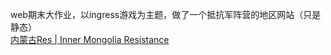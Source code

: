 <p>web期末大作业，以ingress游戏为主题，做了一个抵抗军阵营的地区网站（只是静态） <br><a href="http://www.wulongxin.com/Res">内蒙古Res | Inner Mongolia Resistance</a></p>